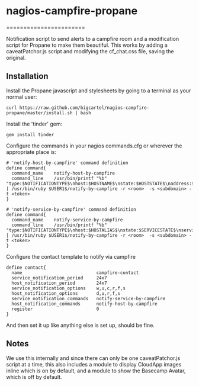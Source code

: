 # nagios-campfire-propane
=======================

Notification script to send alerts to a campfire room and a modification script for Propane to make them beautiful.
This works by adding a caveatPatchor.js script and modifying the cf_chat.css file, saving the original.

## Installation

Install the Propane javascript and stylesheets by going to a terminal as your normal user:

    curl https://raw.github.com/bigcartel/nagios-campfire-propane/master/install.sh | bash

Install the 'tinder' gem:

    gem install tinder

Configure the commands in your nagios commands.cfg or wherever the appropriate place is:

    # 'notify-host-by-campfire' command definition
    define command{
      command_name    notify-host-by-campfire
      command_line    /usr/bin/printf "%b" "type:$NOTIFICATIONTYPE$\nhost:$HOSTNAME$\nstate:$HOSTSTATE$\naddress:$HOSTADDRESS$\nduration:$HOSTDURATIONSEC$\nnumber:$HOSTNOTIFICATIONNUMBER$\ninfo:$HOSTOUTPUT$" | /usr/bin/ruby $USER1$/notify-by-campfire -r <room>  -s <subdomain> -t <token>
    }   

    # 'notify-service-by-campfire' command definition
    define command{
      command_name    notify-service-by-campfire
      command_line    /usr/bin/printf "%b" "type:$NOTIFICATIONTYPE$\nhost:$HOSTALIAS$\nstate:$SERVICESTATE$\nservice:$SERVICEDESC$\nduration:$SERVICEDURATIONSEC$\nnumber:$SERVICENOTIFICATIONNUMBER$\ninfo:$SERVICEOUTPUT$" | /usr/bin/ruby $USER1$/notify-by-campfire -r <room>  -s <subdomain> -t <token>
    }

Configure the contact template to notify via campfire

    define contact{
      name                            campfire-contact
      service_notification_period     24x7
      host_notification_period        24x7
      service_notification_options    w,u,c,r,f,s
      host_notification_options       d,u,r,f,s
      service_notification_commands   notify-service-by-campfire
      host_notification_commands      notify-host-by-campfire
      register                        0
    }

And then set it up like anything else is set up, should be fine.
    
## Notes

We use this internally and since there can only be one caveatPatchor.js script at a time,
this also includes a module to display CloudApp images inline which is on by default, and a module to
show the Basecamp Avatar, which is off by default.